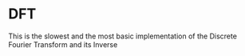 # DFT

This is the slowest and the most basic implementation of the Discrete Fourier Transform and its Inverse